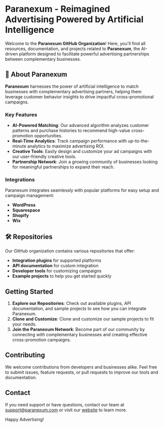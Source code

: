 # Paranexum - Reimagined Advertising Powered by Artificial Intelligence

Welcome to the **Paranexum GitHub Organization**! Here, you'll find all resources, documentation, and projects related to **Paranexum**, the AI-driven platform designed to facilitate powerful advertising partnerships between complementary businesses.

## 🌟 About Paranexum

**Paranexum** harnesses the power of artificial intelligence to match businesses with complementary advertising partners, helping them leverage customer behavior insights to drive impactful cross-promotional campaigns.

### Key Features
- **AI-Powered Matching**: Our advanced algorithm analyzes customer patterns and purchase histories to recommend high-value cross-promotion opportunities.
- **Real-Time Analytics**: Track campaign performance with up-to-the-minute analytics to maximize advertising ROI.
- **Creative Tools**: Easily design and customize your ad campaigns with our user-friendly creative tools.
- **Partnership Network**: Join a growing community of businesses looking for meaningful partnerships to expand their reach.

### Integrations
Paranexum integrates seamlessly with popular platforms for easy setup and campaign management:
- **WordPress**
- **Squarespace**
- **Shopify**
- **Wix**

## 🛠️ Repositories

Our GitHub organization contains various repositories that offer:
- **Integration plugins** for supported platforms
- **API documentation** for custom integration
- **Developer tools** for customizing campaigns
- **Example projects** to help you get started quickly

## Getting Started

1. **Explore our Repositories**: Check out available plugins, API documentation, and sample projects to see how you can integrate Paranexum.
2. **Clone and Customize**: Clone and customize our sample projects to fit your needs.
3. **Join the Paranexum Network**: Become part of our community by connecting with complementary businesses and creating effective cross-promotion campaigns.

## Contributing

We welcome contributions from developers and businesses alike. Feel free to submit issues, feature requests, or pull requests to improve our tools and documentation.

## Contact

If you need support or have questions, contact our team at [support@paranexum.com](mailto:support@paranexum.com) or visit our [website](https://www.paranexum.com) to learn more.

Happy Advertising!
